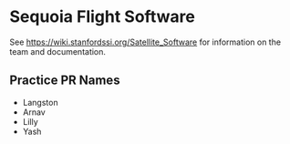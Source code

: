 # Sequoia Flight Software

See <https://wiki.stanfordssi.org/Satellite_Software> for information on the team and documentation.
## Practice PR Names
- Langston
- Arnav
- Lilly
- Yash
